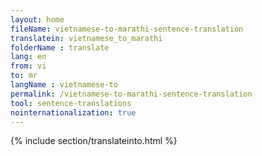 ```yaml
---
layout: home
fileName: vietnamese-to-marathi-sentence-translation
translatein: vietnamese_to_marathi
folderName : translate
lang: en
from: vi
to: mr
langName : vietnamese-to
permalink: /vietnamese-to-marathi-sentence-translation
tool: sentence-translations
nointernationalization: true
---
```

{% include section/translateinto.html %}
